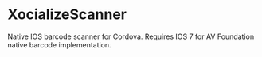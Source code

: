 XocializeScanner
================

Native IOS barcode scanner for Cordova.  Requires IOS 7 for AV Foundation native barcode implementation.
